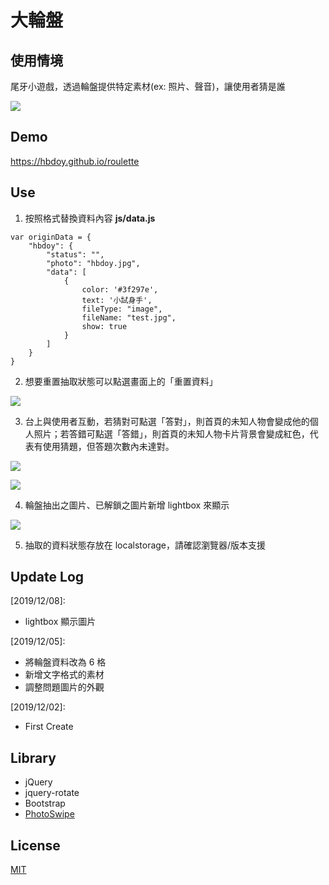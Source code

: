 # 大輪盤

## 使用情境
尾牙小遊戲，透過輪盤提供特定素材(ex: 照片、聲音)，讓使用者猜是誰

![](https://i.imgur.com/5rqXwn7.png)

## Demo
https://hbdoy.github.io/roulette

## Use
1. 按照格式替換資料內容
**js/data.js**
```
var originData = {
    "hbdoy": {
        "status": "",
        "photo": "hbdoy.jpg",
        "data": [
            {
                color: '#3f297e',
                text: '小試身手',
                fileType: "image",
                fileName: "test.jpg",
                show: true
            }
        ]
    }
}
```

2. 想要重置抽取狀態可以點選畫面上的「重置資料」

![](https://i.imgur.com/2CDZLFR.png)

3. 台上與使用者互動，若猜對可點選「答對」，則首頁的未知人物會變成他的個人照片；若答錯可點選「答錯」，則首頁的未知人物卡片背景會變成紅色，代表有使用猜題，但答題次數內未達對。

![](https://i.imgur.com/vR2EFUW.png)

![](https://i.imgur.com/8jT6vrt.jpg)

4. 輪盤抽出之圖片、已解鎖之圖片新增 lightbox 來顯示

![](https://i.imgur.com/Ce9pzKt.jpg)


5. 抽取的資料狀態存放在 localstorage，請確認瀏覽器/版本支援

## Update Log
[2019/12/08]:
- lightbox 顯示圖片

[2019/12/05]:
- 將輪盤資料改為 6 格
- 新增文字格式的素材
- 調整問題圖片的外觀

[2019/12/02]:
- First Create

## Library
- jQuery
- jquery-rotate
- Bootstrap
- [PhotoSwipe](https://github.com/dimsemenov/PhotoSwipe)

## License
[MIT](LICENSE)

